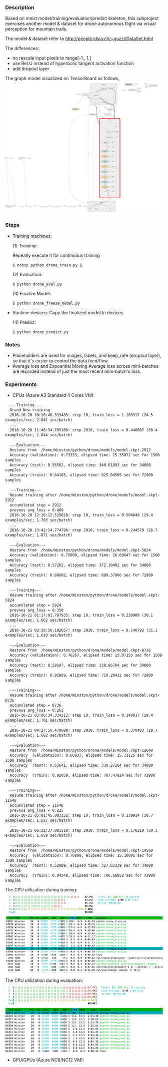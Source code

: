 ### Description
Based on mnist model/training/evaluation/predict skeleton, this subproject
exercises another model & dataset for drone autonomous flight via visual 
perception for mountain trails.

The model & dataset refer to http://people.idsia.ch/~guzzi/DataSet.html

The differences:
- no rescale input pixels to range[-1., 1.]
- use ReLU instead of hyperbolic tangent activation function 
- add dropout layer

The graph model visualized on TensorBoard as follows,
![](img/drone_model.png)

### Steps
- Training machines:

    (1) Training:
       
    Repeatly execute it for continuous training

    ```
    $ nohup python drone_train.py &
    ```
    (2) Evaluation:
    ```    
    $ python drone_eval.py
    ```
    (3) Finalize Model:
    ```
    $ python drone_freeze_model.py 

    ```

- Runtime devices:
    Copy the finalized model to devices.

    (4) Predict:
    ```
   $ python drone_predict.py 
    
    ```

### Notes
- Placeholders are used for images, labels, and keep_rate (dropout layer), so that
  it's easier to control the data feed/flow.
- Average loss and Expoential Moving Average loss across mini-batches are recorded instead of just the most
  recent mini-batch's loss.

### Experiments
- CPUs (Azure A3 Standard 4 Cores VM):
```
  ---Training---
  Grand New training
  2016-10-20 10:26:48.333485: step 10, train_loss = 1.103317 (24.5 examples/sec; 2.041 sec/batch)
  ...
  2016-10-20 11:48:34.709166: step 2910, train_loss = 0.440807 (30.4 examples/sec; 1.644 sec/batch)

  ---Evaluation---
  Restore from  /home/Winston/python/drone/models/model.ckpt-2912
  Accuracy (validation): 0.73333, elipsed time: 15.35872 sec for 1500 samples
  Accuracy (test): 0.56562, elipsed time: 340.61893 sec for 34000 samples
  Accuracy (train): 0.84165, elipsed time: 825.04505 sec for 72900 samples

  ---Training---
  Resume training after /home/Winston/python/drone/models/model.ckpt-2912
  accumulated step = 2912
  prevous avg_loss = 0.489
  2016-10-20 12:16:12.529820: step 10, train_loss = 0.504848 (29.4 examples/sec; 1.703 sec/batch)
  ...
  2016-10-20 13:42:14.774796: step 2910, train_loss = 0.244579 (26.7 examples/sec; 1.871 sec/batch)

  ---Evaluation---
  Restore from  /home/Winston/python/drone/models/model.ckpt-5824
  Accuracy (validation): 0.75000, elipsed time: 16.69647 sec for 1500 samples
  Accuracy (test): 0.57262, elipsed time: 372.10402 sec for 34000 samples
  Accuracy (train): 0.88602, elipsed time: 899.37906 sec for 72900 samples

  ---Training---
  Resume training after /home/Winston/python/drone/models/model.ckpt-5824
  accumulated step = 5824
  prevous avg_loss = 0.350
  2016-10-21 01:17:01.797935: step 10, train_loss = 0.220909 (30.1 examples/sec; 1.662 sec/batch)
  ...
  2016-10-21 02:38:56.182657: step 2910, train_loss = 0.140792 (31.1 examples/sec; 1.610 sec/batch)

  ---Evaluation---
  Restore from  /home/Winston/python/drone/models/model.ckpt-8736
  Accuracy (validataion): 0.76267, elipsed time: 15.07155 sec for 1500 samples
  Accuracy (test): 0.58197, elipsed time: 330.86784 sec for 34000 samples
  Accuracy (train): 0.91889, elipsed time: 710.20432 sec for 72900 samples

  ---Training---
  Resume training after /home/Winston/python/drone/models/model.ckpt-8736
  accumulated step = 8736
  prevous avg_loss = 0.261
  2016-10-21 03:06:34.334212: step 10, train_loss = 0.149017 (29.4 examples/sec; 1.701 sec/batch)
  ...
  2016-10-21 04:27:58.470688: step 2910, train_loss = 0.370483 (29.7 examples/sec; 1.682 sec/batch)

  ---Evaluation---
  Restore from  /home/Winston/python/drone/models/model.ckpt-11648
  Accuracy  (validataion): 0.66933, elipsed time: 15.31125 sec for 1500 samples
  Accuracy  (test): 0.63641, elipsed time: 330.27264 sec for 34000 samples
  Accuracy  (train): 0.92059, elipsed time: 707.47824 sec for 72900 samples

  ---Training---
  Resume training after /home/Winston/python/drone/models/model.ckpt-11648
  accumulated step = 11648
  prevous avg_loss = 0.225
  2016-10-21 05:01:45.003152: step 10, train_loss = 0.139914 (30.7 examples/sec; 1.627 sec/batch)
  ...
  2016-10-21 06:22:37.881518: step 2910, train_loss = 0.176219 (30.1 examples/sec; 1.659 sec/batch)

  ---Evaluation---
  Restore from  /home/Winston/python/drone/models/model.ckpt-14560
  Accuracy  (validataion): 0.76800, elipsed time: 15.10091 sec for 1500 samples
  Accuracy  (test): 0.52809, elipsed time: 327.62329 sec for 34000 samples
  Accuracy  (train): 0.94348, elipsed time: 706.66852 sec for 72900 samples
  ```
  The CPU utilization during training:
  ![](img/cpu_train.png)

  The CPU utilization during evaluation:
  ![](img/cpu_eval.png)

- GPU/GPUs (Azure NC6/NC12 VM):

